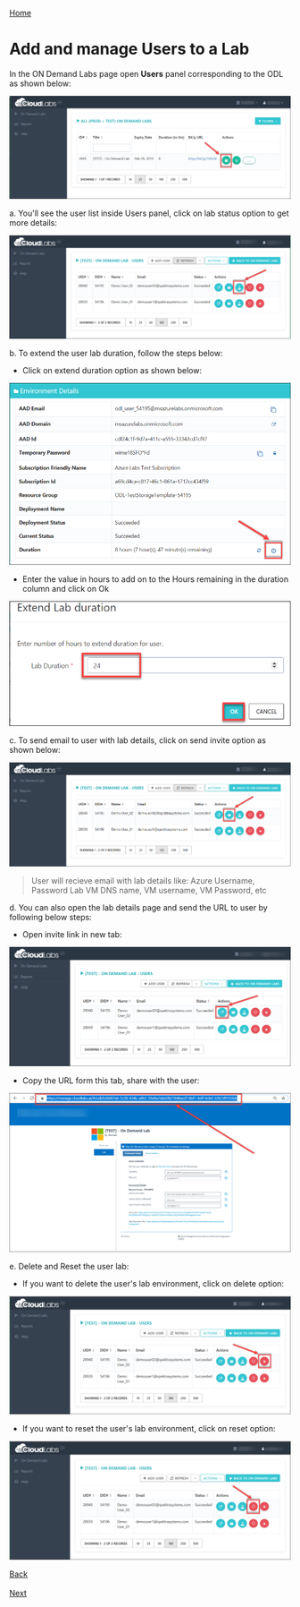 [Home](./../README.md)

# Add and manage Users to a Lab
In the ON Demand Labs page open **Users** panel corresponding to the ODL as shown below:

 ![](images/userspage.png)

a. You'll see the user list inside Users panel, click on lab status option to get more details:

 ![](images/userlab01.png)

b. To extend the user lab duration, follow the steps below:
* Click on extend duration option as shown below:

 ![](images/extenddur.png)
 
* Enter the value in hours to add on to the Hours remaining in the duration column and click on Ok
  
![](images/hours.png)


c. To send email to user with lab details, click on send invite option as shown below:

![](images/sendinvite.png)

>User will recieve email with lab details like:
>Azure Username, Password
>Lab VM DNS name, VM username,  VM Password, etc

d. You can also open the lab details page and send the URL to user by following below steps:
* Open invite link in new tab:

 ![](images/newtab.png)

* Copy the URL form this tab, share with the user:

 ![](images/sendurl.png)

e. Delete and Reset the user lab:

* If you want to delete the user's lab environment, click on delete option:

 ![](images/labdelete.png)
 
* If you want to reset the user's lab environment, click on reset option:

 ![](images/labreset.png)
 
[Back](./View_ODL_and_Bit.ly_link_readme.md#view-odlon-demand-labs-and-bitly-link) &nbsp;&nbsp;&nbsp;&nbsp;&nbsp;&nbsp;&nbsp;&nbsp;&nbsp;&nbsp;&nbsp;&nbsp;&nbsp;&nbsp;&nbsp;&nbsp;&nbsp;&nbsp;&nbsp;&nbsp;&nbsp;&nbsp;&nbsp;&nbsp;&nbsp;&nbsp;&nbsp;&nbsp;&nbsp;&nbsp;&nbsp;&nbsp;&nbsp;&nbsp;&nbsp;&nbsp;&nbsp;&nbsp;&nbsp;&nbsp;&nbsp;&nbsp;&nbsp;&nbsp;&nbsp;&nbsp;&nbsp;&nbsp;&nbsp;&nbsp;&nbsp;&nbsp;&nbsp;&nbsp;&nbsp;&nbsp;&nbsp;&nbsp;&nbsp;&nbsp;&nbsp;&nbsp;&nbsp;&nbsp;&nbsp;&nbsp;&nbsp;&nbsp;&nbsp;&nbsp;&nbsp;&nbsp;&nbsp;&nbsp;&nbsp;&nbsp;&nbsp;&nbsp;&nbsp;&nbsp;&nbsp;&nbsp;&nbsp;&nbsp;&nbsp;&nbsp;&nbsp;&nbsp;&nbsp;&nbsp;&nbsp;&nbsp;&nbsp;&nbsp;&nbsp;&nbsp;&nbsp;&nbsp;&nbsp;&nbsp;&nbsp;&nbsp;&nbsp;&nbsp;&nbsp;&nbsp;&nbsp;&nbsp;&nbsp;&nbsp;&nbsp;&nbsp;&nbsp;&nbsp;&nbsp;&nbsp;&nbsp;&nbsp;&nbsp;&nbsp;&nbsp;&nbsp;&nbsp;&nbsp;&nbsp;&nbsp;&nbsp;[Next](./Control_Panel_readme.md)
